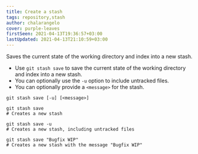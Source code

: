 ```yaml
---
title: Create a stash
tags: repository,stash
author: chalarangelo
cover: purple-leaves
firstSeen: 2021-04-13T19:36:57+03:00
lastUpdated: 2021-04-13T21:10:59+03:00
---
```


Saves the current state of the working directory and index into a new stash.

- Use `git stash save` to save the current state of the working directory and index into a new stash.
- You can optionally use the `-u` option to include untracked files.
- You can optionally provide a `<message>` for the stash.

```shell
git stash save [-u] [<message>]
```

```shell
git stash save
# Creates a new stash

git stash save -u
# Creates a new stash, including untracked files

git stash save "Bugfix WIP"
# Creates a new stash with the message "Bugfix WIP"
```
